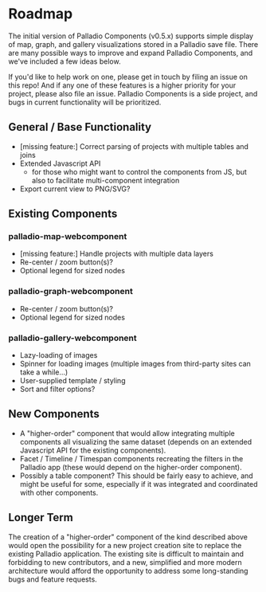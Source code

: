 # Roadmap

The initial version of Palladio Components (v0.5.x) supports simple display of map, graph, and gallery visualizations stored in a Palladio save file. There are many possible ways to improve and expand Palladio Components, and we've included a few ideas below.

If you'd like to help work on one, please get in touch by filing an issue on this repo! And if any one of these features is a higher priority for your project, please also file an issue. Palladio Components is a side project, and bugs in current functionality will be prioritized.

## General / Base Functionality

- [missing feature:] Correct parsing of projects with multiple tables and joins
- Extended Javascript API
  - for those who might want to control the components from JS, but also to facilitate multi-component integration
- Export current view to PNG/SVG?

## Existing Components

### palladio-map-webcomponent

- [missing feature:] Handle projects with multiple data layers
- Re-center / zoom button(s)?
- Optional legend for sized nodes

### palladio-graph-webcomponent

- Re-center / zoom button(s)?
- Optional legend for sized nodes

### palladio-gallery-webcomponent

- Lazy-loading of images
- Spinner for loading images (multiple images from third-party sites can take a while...)
- User-supplied template / styling
- Sort and filter options?

## New Components

- A "higher-order" component that would allow integrating multiple components all visualizing the same dataset (depends on an extended Javascript API for the existing components).
- Facet / Timeline / Timespan components recreating the filters in the Palladio app (these would depend on the higher-order component).
- Possibly a table component? This should be fairly easy to achieve, and might be useful for some, especially if it was integrated and coordinated with other components.

## Longer Term

The creation of a "higher-order" component of the kind described above would open the possibility for a new project creation site to replace the existing Palladio application. The existing site is difficult to maintain and forbidding to new contributors, and a new, simplified and more modern architecture would afford the opportunity to address some long-standing bugs and feature requests.
